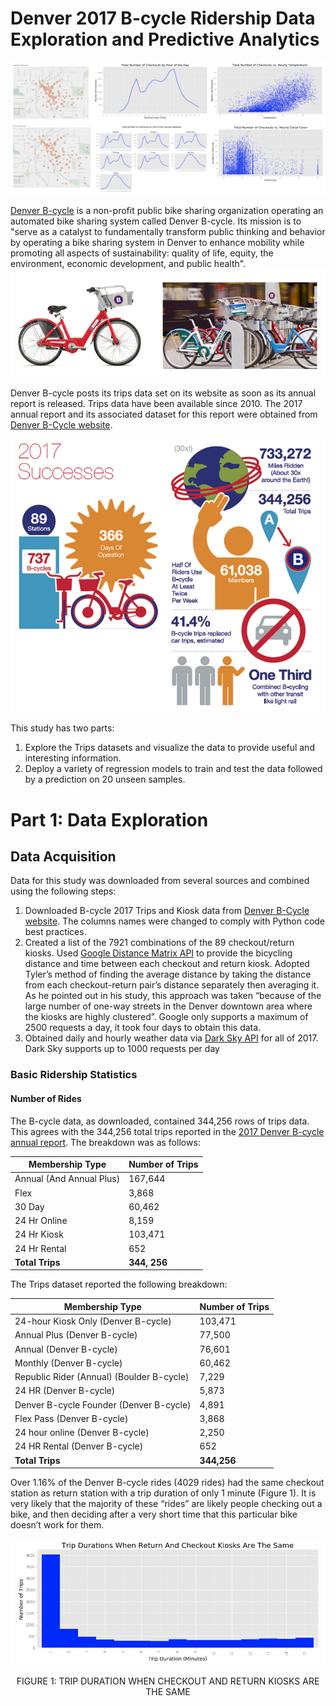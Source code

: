 # Denver 2017 B-cycle Ridership Data Exploration and Predictive Analytics

![](https://github.com/hbhasin/Denver-2017-Bike-Share/blob/master/figures/Splash.PNG)

[Denver B-cycle](https://denver.bcycle.com/) is a non-profit public bike sharing organization operating an automated bike sharing system called Denver B-cycle. Its mission is to "serve as a catalyst to fundamentally transform public thinking and behavior by operating a bike sharing system in Denver to enhance mobility while promoting all aspects of sustainability: quality of life, equity, the environment, economic development, and public health".
![](https://github.com/hbhasin/Denver-2017-Bike-Share/blob/master/figures/Denver%20Bikes.PNG)

Denver B-cycle posts its trips data set on its website as soon as its annual report is released. Trips data have been available since 2010. The 2017 annual report and its associated dataset for this report were obtained from [Denver B-Cycle website](https://denver.bcycle.com/). 

![](https://github.com/hbhasin/Denver-2017-Bike-Share/blob/master/figures/Denver%202017%20Annual%20Report.PNG)

This study has two parts:
1.	Explore the Trips datasets and visualize the data to provide useful and interesting information.
2.	Deploy a variety of regression models to train and test the data followed by a prediction on 20 unseen samples.

# Part 1: Data Exploration

## Data Acquisition

Data for this study was downloaded from several sources and combined using the following steps:
1.	Downloaded B-cycle 2017 Trips and Kiosk data from [Denver B-Cycle website](https://www.denverbcycle.com/company). The columns names were changed to comply with Python code best practices.
2.	Created a list of the 7921 combinations of the 89 checkout/return kiosks. Used [Google Distance Matrix API](https://developers.google.com/maps/documentation/distance-matrix/) to provide the bicycling distance and time between each checkout and return kiosk. Adopted Tyler’s method of finding the average distance by taking the distance from each checkout-return pair’s distance separately then averaging it. As he pointed out in his study, this approach was taken “because of the large number of one-way streets in the Denver downtown area where the kiosks are highly clustered”. Google only supports a maximum of 2500 requests a day, it took four days to obtain this data.
3.	Obtained daily and hourly weather data via [Dark Sky API](https://darksky.net/dev/) for all of 2017. Dark Sky supports up to 1000 requests per day

### Basic Ridership Statistics 
#### Number of Rides 
The B-cycle data, as downloaded, contained 344,256 rows of trips data. This agrees with the 344,256 total trips reported in the [2017 Denver B-cycle annual report](http://denver.bcycle.com/docs/librariesprovider34/default-document-library/annual-reports/dbs_annualreport_2017_04.pdf). The breakdown was as follows:

Membership Type | Number of Trips
--------------- | -------------
Annual (And Annual Plus) | 167,644
Flex | 3,868
30 Day | 60,462
24 Hr Online | 8,159
24 Hr Kiosk | 103,471
24 Hr Rental | 652
**Total Trips** | **344, 256**

The Trips dataset reported the following breakdown:

Membership Type | Number of Trips
--------------- | -------------
24-hour Kiosk Only (Denver B-cycle) | 103,471
Annual Plus (Denver B-cycle) | 77,500
Annual (Denver B-cycle) | 76,601
Monthly (Denver B-cycle) | 60,462
Republic Rider (Annual) (Boulder B-cycle) | 7,229
24 HR (Denver B-cycle) | 5,873
Denver B-cycle Founder (Denver B-cycle) | 4,891
Flex Pass (Denver B-cycle) | 3,868
24 hour online (Denver B-cycle) | 2,250
24 HR Rental (Denver B-cycle) | 652
**Total Trips** | **344,256**

Over 1.16% of the Denver B-cycle rides (4029 rides) had the same checkout station as return station with a trip duration of only 1 minute (Figure 1). It is very likely that the majority of these “rides” are likely people checking out a bike, and then deciding after a very short time that this particular bike doesn’t work for them.

![](https://github.com/hbhasin/Denver-2017-Bike-Share/blob/master/figures/Figure%201.PNG)

<p align="center">
FIGURE 1: TRIP DURATION WHEN CHECKOUT AND RETURN KIOSKS ARE THE SAME
</p>

